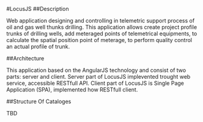 #LocusJS
##Description

Web application designing and controlling in telemetric support process of oil and gas well thunks drilling.
This application allows create project profile trunks of drilling wells, add meteraged points of telemetrical equipments,
to calculate the spatial position point of meterage, to perform quality control an actual profile of trunk.

##Architecture

This application based on the AngularJS technology and consist of two parts: server and client.
Server part of LocusJS implevented trought web service, accessible RESTfull API.
Client part of LocusJS is Single Page Application (SPA), implemented how RESTfull client.

##Structure Of Cataloges

TBD

